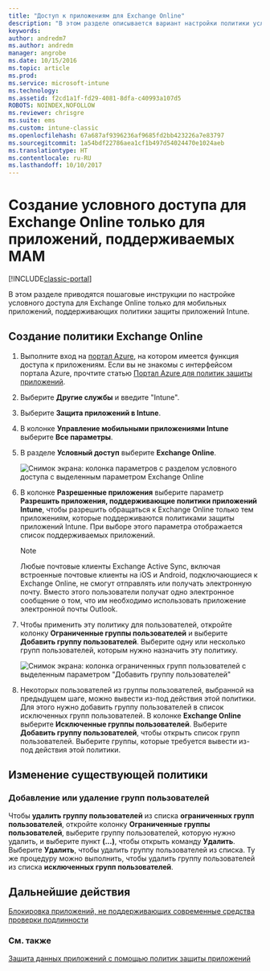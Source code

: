 ```yaml
---
title: "Доступ к приложениям для Exchange Online"
description: "В этом разделе описывается вариант настройки политики условного доступа для приложений MAM."
keywords: 
author: andredm7
ms.author: andredm
manager: angrobe
ms.date: 10/15/2016
ms.topic: article
ms.prod: 
ms.service: microsoft-intune
ms.technology: 
ms.assetid: f2cd1a1f-fd29-4081-8dfa-c40993a107d5
ROBOTS: NOINDEX,NOFOLLOW
ms.reviewer: chrisgre
ms.suite: ems
ms.custom: intune-classic
ms.openlocfilehash: 67a687af9396236af9685fd2bb423226a7e83797
ms.sourcegitcommit: 1a54bdf22786aea1cf1b497d54024470e1024aeb
ms.translationtype: HT
ms.contentlocale: ru-RU
ms.lasthandoff: 10/10/2017
---
```

# <a name="create-an-exchange-online-conditional-access-to-only-allow-apps-supported-by-mam"></a>Создание условного доступа для Exchange Online только для приложений, поддерживаемых MAM

[!INCLUDE[classic-portal](../includes/classic-portal.md)]

В этом разделе приводятся пошаговые инструкции по настройке условного доступа для Exchange Online только для мобильных приложений, поддерживающих политики защиты приложений Intune.


## <a name="create-an-exchange-online-policy"></a>Создание политики Exchange Online
1.  Выполните вход на [портал Azure](https://portal.azure.com), на котором имеется функция доступа к приложениям. Если вы не знакомы с интерфейсом портала Azure, прочтите статью [Портал Azure для политик защиты приложений](azure-portal-for-microsoft-intune-mam-policies.md).

2.  Выберите **Другие службы** и введите "Intune".

3.  Выберите **Защита приложений в Intune**.

4.  В колонке **Управление мобильными приложениями Intune** выберите **Все параметры**.

5.  В разделе **Условный доступ** выберите **Exchange Online**.

    ![Снимок экрана: колонка параметров с разделом условного доступа с выделенным параметром Exchange Online](../media/MAM-conditional-access-1.png)

6. В колонке **Разрешенные приложения** выберите параметр **Разрешить приложения, поддерживающие политики приложений Intune**, чтобы разрешить обращаться к Exchange Online только тем приложениям, которые поддерживаются политиками защиты приложений Intune. При выборе этого параметра отображается список поддерживаемых приложений.

    >[!NOTE]
    >Любые почтовые клиенты Exchange Active Sync, включая встроенные почтовые клиенты на iOS и Android, подключающиеся к Exchange Online, не смогут отправлять или получать электронную почту. Вместо этого пользователи получат одно электронное сообщение о том, что им необходимо использовать приложение электронной почты Outlook.

7. Чтобы применить эту политику для пользователей, откройте колонку **Ограниченные группы пользователей** и выберите **Добавить группу пользователей**. Выберите одну или несколько групп пользователей, которым нужно назначить эту политику.

    ![Снимок экрана: колонка ограниченных групп пользователей с выделенным параметром "Добавить группу пользователей"](../media/mam-ca-add-user-group.png)

8. Некоторых пользователей из группы пользователей, выбранной на предыдущем шаге, можно вывести из-под действия этой политики. Для этого нужно добавить группу пользователей в список исключенных групп пользователей. В колонке **Exchange Online** выберите **Исключенные группы пользователей**. Выберите **Добавить группу пользователей**, чтобы открыть список групп пользователей. Выберите группы, которые требуется вывести из-под действия этой политики.  

## <a name="modify-an-existing-policy"></a>Изменение существующей политики
### <a name="add-or-delete-user-groups"></a>Добавление или удаление групп пользователей

Чтобы **удалить группу пользователей** из списка **ограниченных групп пользователей**, откройте колонку **Ограниченные группы пользователей**, выберите группу пользователей, которую нужно удалить, и выберите пункт **(...)**, чтобы открыть команду **Удалить**. Выберите **Удалить**, чтобы удалить группу пользователей из списка. Ту же процедуру можно выполнить, чтобы удалить группу пользователей из списка **исключенных групп пользователей**.


## <a name="next-steps"></a>Дальнейшие действия
[Блокировка приложений, не поддерживающих современные средства проверки подлинности](block-apps-with-no-modern-authentication.md)
### <a name="see-also"></a>См. также
[Защита данных приложений с помощью политик защиты приложений](protect-app-data-using-mobile-app-management-policies-with-microsoft-intune.md)

